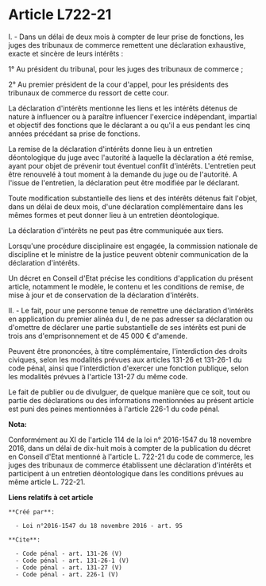 # Article L722-21

I. - Dans un délai de deux mois à compter de leur prise de fonctions, les juges des tribunaux de commerce remettent une
déclaration exhaustive, exacte et sincère de leurs intérêts : 

1° Au président du tribunal, pour les juges des tribunaux de commerce ; 

2° Au premier président de la cour d'appel, pour les présidents des tribunaux de commerce du ressort de cette cour. 

La déclaration d'intérêts mentionne les liens et les intérêts détenus de nature à influencer ou à paraître influencer
l'exercice indépendant, impartial et objectif des fonctions que le déclarant a ou qu'il a eus pendant les cinq années
précédant sa prise de fonctions. 

La remise de la déclaration d'intérêts donne lieu à un entretien déontologique du juge avec l'autorité à laquelle la
déclaration a été remise, ayant pour objet de prévenir tout éventuel conflit d'intérêts. L'entretien peut être renouvelé à
tout moment à la demande du juge ou de l'autorité. A l'issue de l'entretien, la déclaration peut être modifiée par le
déclarant. 

Toute modification substantielle des liens et des intérêts détenus fait l'objet, dans un délai de deux mois, d'une
déclaration complémentaire dans les mêmes formes et peut donner lieu à un entretien déontologique. 

La déclaration d'intérêts ne peut pas être communiquée aux tiers. 

Lorsqu'une procédure disciplinaire est engagée, la commission nationale de discipline et le ministre de la justice peuvent
obtenir communication de la déclaration d'intérêts. 

Un décret en Conseil d'Etat précise les conditions d'application du présent article, notamment le modèle, le contenu et les
conditions de remise, de mise à jour et de conservation de la déclaration d'intérêts. 

II. - Le fait, pour une personne tenue de remettre une déclaration d'intérêts en application du premier alinéa du I, de ne
pas adresser sa déclaration ou d'omettre de déclarer une partie substantielle de ses intérêts est puni de trois ans
d'emprisonnement et de 45 000 € d'amende. 

Peuvent être prononcées, à titre complémentaire, l'interdiction des droits civiques, selon les modalités prévues aux articles
131-26 et 131-26-1 du code pénal, ainsi que l'interdiction d'exercer une fonction publique, selon les modalités prévues à
l'article 131-27 du même code. 

Le fait de publier ou de divulguer, de quelque manière que ce soit, tout ou partie des déclarations ou des informations
mentionnées au présent article est puni des peines mentionnées à l'article 226-1 du code pénal.

**Nota:**

Conformément au XI de l'article 114 de la loi n° 2016-1547 du 18 novembre 2016, dans un délai de dix-huit mois à compter de
la publication du décret en Conseil d'Etat mentionné à l'article L. 722-21 du code de commerce, les juges des tribunaux de
commerce établissent une déclaration d'intérêts et participent à un entretien déontologique dans les conditions prévues au
même article L. 722-21.

**Liens relatifs à cet article**

	**Créé par**:

	  - Loi n°2016-1547 du 18 novembre 2016 - art. 95

	**Cite**:

	  - Code pénal - art. 131-26 (V)
	  - Code pénal - art. 131-26-1 (V)
	  - Code pénal - art. 131-27 (V)
	  - Code pénal - art. 226-1 (V)
